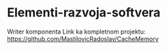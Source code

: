# Elementi-razvoja-softvera
Writer komponenta
Link ka kompletnom projektu: https://github.com/MastilovicRadoslav/CacheMemory
